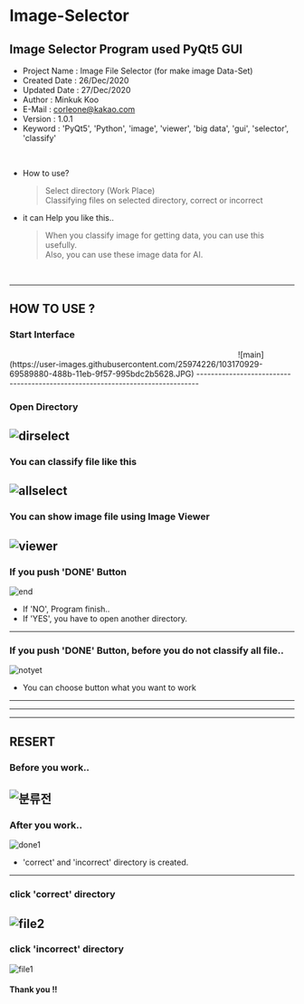 # Image-Selector
## Image Selector Program used PyQt5 GUI



* Project Name : Image File Selector (for make image Data-Set)
* Created Date : 26/Dec/2020
* Updated Date : 27/Dec/2020
* Author : Minkuk Koo
* E-Mail : corleone@kakao.com
* Version : 1.0.1
* Keyword : 'PyQt5', 'Python', 'image', 'viewer', 'big data', 'gui', 'selector', 'classify'

<br>

- How to use?
  > Select directory (Work Place)<br>
  > Classifying files on selected directory, correct or incorrect

- it can Help you like this..
  > When you classify image for getting data, you can use this usefully.<br>
  > Also, you can use these image data for AI.

<br>

------------------------------------------------------------------------------


## HOW TO USE ?

### Start Interface
<image width="400">
![main](https://user-images.githubusercontent.com/25974226/103170929-69589880-488b-11eb-9f57-995bdc2b5628.JPG)
</image>
------------------------------------------------------------------------------

### Open Directory
![dirselect](https://user-images.githubusercontent.com/25974226/103170911-534ad800-488b-11eb-8a5b-e4f120905d8d.JPG)
------------------------------------------------------------------------------

### You can classify file like this
![allselect](https://user-images.githubusercontent.com/25974226/103170904-4928d980-488b-11eb-8616-78f935fe6e5f.JPG)
------------------------------------------------------------------------------

### You can show image file using Image Viewer
![viewer](https://user-images.githubusercontent.com/25974226/103170935-71183d00-488b-11eb-9843-f113e8ca66e0.JPG)
------------------------------------------------------------------------------

### If you push 'DONE' Button
![end](https://user-images.githubusercontent.com/25974226/103170925-678ed500-488b-11eb-92bf-f049569a895b.JPG)

+ If 'NO', Program finish..
+ If 'YES', you have to open another directory.
------------------------------------------------------------------------------

### If you push 'DONE' Button, before you do not classify all file..
![notyet](https://user-images.githubusercontent.com/25974226/103171229-cead8900-488d-11eb-926c-3c215307ecbd.JPG)

+ You can choose button what you want to work
------------------------------------------------------------------------------
------------------------------------------------------------------------------
------------------------------------------------------------------------------
## RESERT

### Before you work..
![분류전](https://user-images.githubusercontent.com/25974226/103170936-71b0d380-488b-11eb-9268-c16aba2374ec.JPG)
------------------------------------------------------------------------------

### After you work..
![done1](https://user-images.githubusercontent.com/25974226/103170920-62318a80-488b-11eb-9ecb-dcbcdb299ec7.JPG)

+ 'correct' and 'incorrect' directory is created.
------------------------------------------------------------------------------

### click 'correct' directory
![file2](https://user-images.githubusercontent.com/25974226/103170928-68c00200-488b-11eb-914c-cb15cac7b153.JPG)
------------------------------------------------------------------------------

### click 'incorrect' directory
![file1](https://user-images.githubusercontent.com/25974226/103170927-68c00200-488b-11eb-8300-c77d3e3ee519.JPG)



#### Thank you !!


